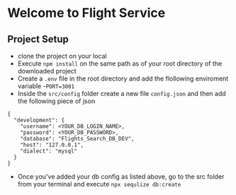 # Welcome to Flight Service

## Project Setup
- clone the project on your local
- Execute `npm install` on the same path as of your root directory of the downloaded project
- Create a `.env` file in the root directory and add the flollowing enviroment variable
    -`PORT=3001`
- Inside the `src/config` folder create a new file `config.json` and then add the following piece of json

```
{
  "development": {
    "username": <YOUR_DB_LOGIN_NAME>,
    "password": <YOUR_DB_PASSWORD>,
    "database": "Flights_Search_DB_DEV",
    "host": "127.0.0.1",
    "dialect": "mysql"
  }
}

```

- Once you've added your db config as listed above, go to the src folder from your terminal and execute `npx sequlize db:create`
```
